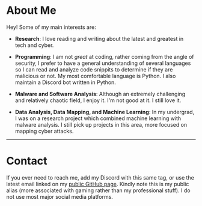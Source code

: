# About Me

Hey! Some of my main interests are:

- **Research**: I love reading and writing about the latest and greatest in tech and cyber. 

- **Programming**: I am not *great* at coding, rather coming from the angle of security, I prefer to have a general understanding of several languages so I can read and analyze code snippits to determine if they are malicious or not. My most comfortable language is Python. I also maintain a Discord bot written in Python.

- **Malware and Software Analysis**: Although an extremely challenging and relatively chaotic field, I enjoy it. I'm not good at it. I still love it. 

- **Data Analysis, Data Mapping, and Machine Learning**: In my undergrad, I was on a research project which combined machine learning with malware analysis. I still pick up projects in this area, more focused on mapping cyber attacks.

* * *
# Contact
If you ever need to reach me, add my Discord with this same tag, or use the latest email linked on my [public GitHub page](https://midnaught.github.io/). Kindly note this is my public alias (more associated with gaming rather than my professional stuff). I do not use most major social media platforms.
